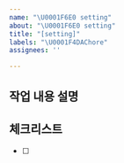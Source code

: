 ```yaml
---
name: "\U0001F6E0️ setting"
about: "\U0001F6E0️ setting"
title: "[setting]"
labels: "\U0001F4DAChore"
assignees: ''

---
```


## 작업 내용 설명

<!-- 해당 브랜치에서 작업할 내용을 간단하게 작성해주세요 -->

## 체크리스트

<!-- "중요한 순서" 대로 작업 리스트를 작성해주세요 -->

- [ ]
